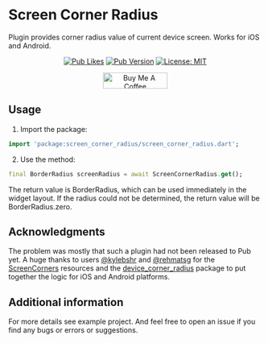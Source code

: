 # Screen Corner Radius
Plugin provides corner radius value of current device screen.
Works for iOS and Android.

<div align="center">

  <a href="">![Pub Likes](https://img.shields.io/pub/likes/screen_corner_radius?color=success)</a>
  <a href="">![Pub Version](https://img.shields.io/pub/v/screen_corner_radius?color=important)</a>
  <a href="https://opensource.org/licenses/MIT"><img src="https://img.shields.io/badge/license-MIT-blue.svg" alt="License: MIT"></a>

</div>

<div align="center">
  <a href="https://www.buymeacoffee.com/ivangalkin" target="_blank"><img src="https://cdn.buymeacoffee.com/buttons/v2/default-yellow.png" alt="Buy Me A Coffee" height="32px" width= "128px"></a>
</div>

## Usage
1) Import the package:
```dart
import 'package:screen_corner_radius/screen_corner_radius.dart';
```
2) Use the method:
```dart
final BorderRadius screenRadius = await ScreenCornerRadius.get();
```
The return value is BorderRadius, which can be used immediately in the widget layout.
If the radius could not be determined, the return value will be BorderRadius.zero.

## Acknowledgments
The problem was mostly that such a plugin had not been released to Pub yet.
A huge thanks to users [@kylebshr](https://github.com/kylebshr) and [@rehmatsg](https://github.com/rehmatsg) for the [ScreenCorners](https://github.com/kylebshr/ScreenCorners) resources and the [device_corner_radius](https://github.com/rehmatsg/device_corner_radius) package to put together the logic for iOS and Android platforms.

## Additional information
For more details see example project. And feel free to open an issue if you find any bugs or errors or suggestions.